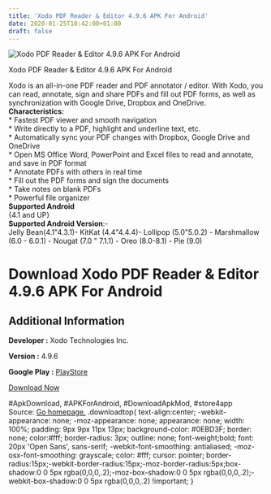 ```yaml
---
title: 'Xodo PDF Reader & Editor 4.9.6 APK For Android'
date: 2020-01-25T10:42:00+01:00
draft: false
---
```


![Xodo PDF Reader & Editor 4.9.6 APK For Android](https://i1.wp.com/apkhome.net/wp-content/uploads/2020/01/Xodo-PDF-Reader-Editor-4.9.6.png "Xodo PDF Reader & Editor 4.9.6 APK For Android")

  

Xodo PDF Reader & Editor 4.9.6 APK For Android

Xodo is an all-in-one PDF reader and PDF annotator / editor. With Xodo, you can read, annotate, sign and share PDFs and fill out PDF forms, as well as synchronization with Google Drive, Dropbox and OneDrive.  
**Characteristics:**  
\* Fastest PDF viewer and smooth navigation  
\* Write directly to a PDF, highlight and underline text, etc.  
\* Automatically sync your PDF changes with Dropbox, Google Drive and OneDrive  
\* Open MS Office Word, PowerPoint and Excel files to read and annotate, and save in PDF format  
\* Annotate PDFs with others in real time  
\* Fill out the PDF forms and sign the documents  
\* Take notes on blank PDFs  
\* Powerful file organizer  
**Supported Android**  
{4.1 and UP}  
**Supported Android Version**:-  
Jelly Bean(4.1"4.3.1)- KitKat (4.4"4.4.4)- Lollipop (5.0"5.0.2) - Marshmallow (6.0 - 6.0.1) - Nougat (7.0 " 7.1.1) - Oreo (8.0-8.1) - Pie (9.0)

Download Xodo PDF Reader & Editor 4.9.6 APK For Android
=======================================================

Additional Information
----------------------

**Developer :** Xodo Technologies Inc.

**Version :** 4.9.6

**Google Play :** [PlayStore](https://play.google.com/store/apps/details?id=com.xodo.pdf.reader)

  

[Download Now](https://store4app.co/post/xodo-pdf-reader-amp-editor-4-9-6-apk-for-android_1579938320)

  
#ApkDownload, #APKForAndroid, #DownloadApkMod, #store4app  
Source: [Go homepage.](https://store4app.co/post/xodo-pdf-reader-amp-editor-4-9-6-apk-for-android_1579938320) .downloadtop{ text-align:center; -webkit-appearance: none; -moz-appearance: none; appearance: none; width: 100%; padding: 9px 9px 11px 13px; background-color: #0EBD3F; border: none; color:#fff; border-radius: 3px; outline: none; font-weight;bold; font: 20px 'Open Sans', sans-serif; -webkit-font-smoothing: antialiased; -moz-osx-font-smoothing: grayscale; color: #fff; cursor: pointer; border-radius:15px;-webkit-border-radius:15px;-moz-border-radius:5px;box-shadow:0 0 5px rgba(0,0,0,.2);-moz-box-shadow:0 0 5px rgba(0,0,0,.2);-webkit-box-shadow:0 0 5px rgba(0,0,0,.2) !important; }